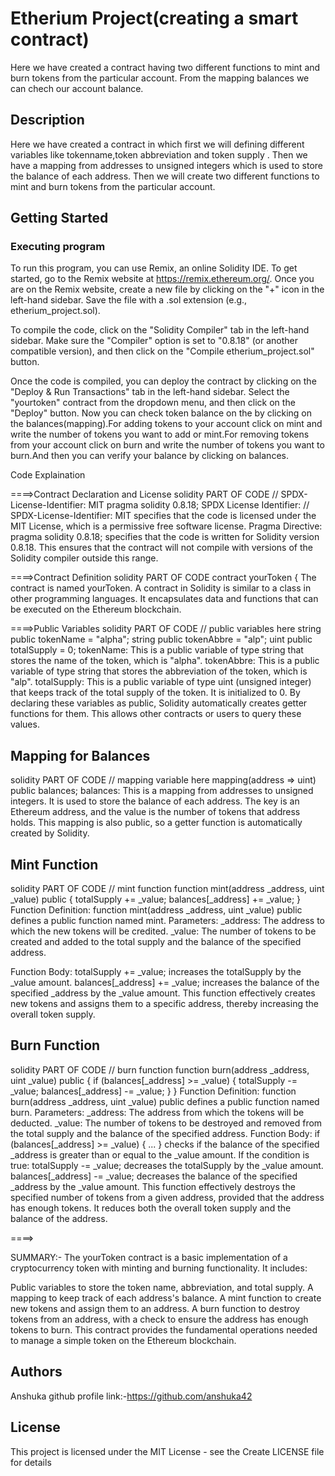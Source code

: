 # Etherium Project(creating a smart contract)
Here we have created a contract having two different functions to mint and burn tokens from the particular account. From the mapping balances we can chech our account balance.
## Description 
Here we have created a contract in which first we will defining different variables like tokenname,token abbreviation and token supply . Then we have a mapping from addresses to unsigned integers which is used to store the balance of each address. Then we will create two different functions to mint and burn tokens from the particular account.
## Getting Started
### Executing program
To run this program, you can use Remix, an online Solidity IDE. To get started, go to the Remix website at https://remix.ethereum.org/.
Once you are on the Remix website, create a new file by clicking on the "+" icon in the left-hand sidebar. Save the file with a .sol extension (e.g., etherium_project.sol). 
    
To compile the code, click on the "Solidity Compiler" tab in the left-hand sidebar. Make sure the "Compiler" option is set to "0.8.18" (or another compatible version), and then click on the "Compile etherium_project.sol" button.

Once the code is compiled, you can deploy the contract by clicking on the "Deploy & Run Transactions" tab in the left-hand sidebar. Select the "yourtoken" contract from the dropdown menu, and then click on the "Deploy" button.
Now you can check token balance on the by clicking on the balances(mapping).For adding tokens to your account click on mint and write the number of tokens you want to add or mint.For removing tokens from your account click on burn and write the number of tokens you want to burn.And then you can verify your balance by clicking on balances.


Code Explaination




====>Contract Declaration and License
solidity
PART OF CODE
// SPDX-License-Identifier: MIT
pragma solidity 0.8.18;
SPDX License Identifier: // SPDX-License-Identifier: MIT specifies that the code is licensed under the MIT License, which is a permissive free software license.
Pragma Directive: pragma solidity 0.8.18; specifies that the code is written for Solidity version 0.8.18. This ensures that the contract will not compile with versions of the Solidity compiler outside this range.


====>Contract Definition
solidity
PART OF CODE
contract yourToken {
The contract is named yourToken. A contract in Solidity is similar to a class in other programming languages. It encapsulates data and functions that can be executed on the Ethereum blockchain.

====>Public Variables
solidity
PART OF CODE
    // public variables here
    string public tokenName = "alpha";
    string public tokenAbbre = "alp";
    uint public totalSupply = 0;
tokenName: This is a public variable of type string that stores the name of the token, which is "alpha".
tokenAbbre: This is a public variable of type string that stores the abbreviation of the token, which is "alp".
totalSupply: This is a public variable of type uint (unsigned integer) that keeps track of the total supply of the token. It is initialized to 0.
By declaring these variables as public, Solidity automatically creates getter functions for them. This allows other contracts or users to query these values.

## Mapping for Balances
solidity
PART OF CODE
    // mapping variable here
    mapping(address => uint) public balances;
balances: This is a mapping from addresses to unsigned integers. It is used to store the balance of each address. The key is an Ethereum address, and the value is the number of tokens that address holds. This mapping is also public, so a getter function is automatically created by Solidity.

## Mint Function
solidity
PART OF CODE
    // mint function
    function mint(address _address, uint _value) public {
        totalSupply += _value;
        balances[_address] += _value;
    }
Function Definition: function mint(address _address, uint _value) public defines a public function named mint.
Parameters:
_address: The address to which the new tokens will be credited.
_value: The number of tokens to be created and added to the total supply and the balance of the specified address.

Function Body:
totalSupply += _value; increases the totalSupply by the _value amount.
balances[_address] += _value; increases the balance of the specified _address by the _value amount.
This function effectively creates new tokens and assigns them to a specific address, thereby increasing the overall token supply.


## Burn Function
solidity
PART OF CODE
    // burn function
    function burn(address _address, uint _value) public {
        if (balances[_address] >= _value) {
            totalSupply -= _value;
            balances[_address] -= _value;
        }
    }
Function Definition: function burn(address _address, uint _value) public defines a public function named burn.
Parameters:
_address: The address from which the tokens will be deducted.
_value: The number of tokens to be destroyed and removed from the total supply and the balance of the specified address.
Function Body:
if (balances[_address] >= _value) { ... } checks if the balance of the specified _address is greater than or equal to the _value amount.
If the condition is true:
totalSupply -= _value; decreases the totalSupply by the _value amount.
balances[_address] -= _value; decreases the balance of the specified _address by the _value amount.
This function effectively destroys the specified number of tokens from a given address, provided that the address has enough tokens. It reduces both the overall token supply and the balance of the address.

====>

SUMMARY:-
The yourToken contract is a basic implementation of a cryptocurrency token with minting and burning functionality. It includes:

Public variables to store the token name, abbreviation, and total supply.
A mapping to keep track of each address's balance.
A mint function to create new tokens and assign them to an address.
A burn function to destroy tokens from an address, with a check to ensure the address has enough tokens to burn.
This contract provides the fundamental operations needed to manage a simple token on the Ethereum blockchain.


## Authors
Anshuka
github profile link:-https://github.com/anshuka42

## License

This project is licensed under the MIT License - see the Create LICENSE file for details






